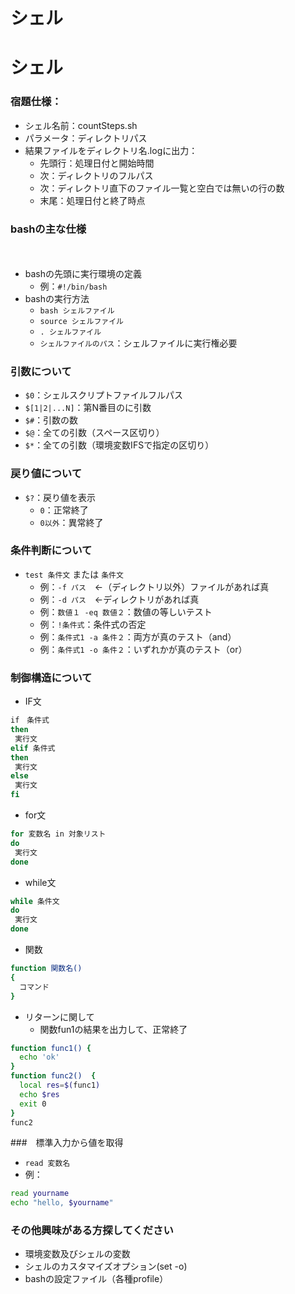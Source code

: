 # シェル
# シェル



### 宿題仕様：

- シェル名前：countSteps.sh
- パラメータ：ディレクトリパス
- 結果ファイルをディレクトリ名.logに出力：
  - 先頭行：処理日付と開始時間
  - 次：ディレクトリのフルパス
  - 次：ディレクトリ直下のファイル一覧と空白では無いの行の数
  - 末尾：処理日付と終了時点



### bashの主な仕様
　
 - bashの先頭に実行環境の定義
   - 例：`#!/bin/bash`
 - bashの実行方法
   - `bash シェルファイル`
   - `source シェルファイル`
   - `. シェルファイル`
   - `シェルファイルのパス`：シェルファイルに実行権必要



### 引数について

 - `$0`：シェルスクリプトファイルフルパス
 - `$[1|2|...N]`：第N番目のに引数
 - `$#`：引数の数
 - `$@`：全ての引数（スペース区切り）
 - `$*`：全ての引数（環境変数IFSで指定の区切り）



### 戻り値について

 - `$?`：戻り値を表示
   - `0`：正常終了
   - `0以外`：異常終了



### 条件判断について

 - `test 条件文` または `条件文`
   - 例：`-f パス`　←（ディレクトリ以外）ファイルがあれば真
   - 例：`-d パス`　←ディレクトリがあれば真
   - 例：`数値１ -eq 数値２`：数値の等しいテスト
   - 例：`!条件式`：条件式の否定
   - 例：`条件式1 -a 条件２`：両方が真のテスト（and）
   - 例：`条件式1 -o 条件２`：いずれかが真のテスト（or）


### 制御構造について
 
 - IF文
```bash
if　条件式
then
 実行文
elif 条件式
then
 実行文
else
 実行文
fi
```



 - for文
```bash
for 変数名 in 対象リスト
do
 実行文
done
```



 - while文
```bash
while 条件文
do
 実行文
done
```



- 関数
```bash
function 関数名()
{
  コマンド
} 
```



- リターンに関して
  - 関数fun1の結果を出力して、正常終了
```bash
function func1() {
  echo 'ok'
}
function func2()  {
  local res=$(func1)
  echo $res
  exit 0
}
func2
```



###　標準入力から値を取得

 - `read 変数名`
 - 例：
```bash
read yourname
echo "hello, $yourname"
```



### その他興味がある方探してください
 - 環境変数及びシェルの変数
 - シェルのカスタマイズオプション(set -o)
 - bashの設定ファイル（各種profile）